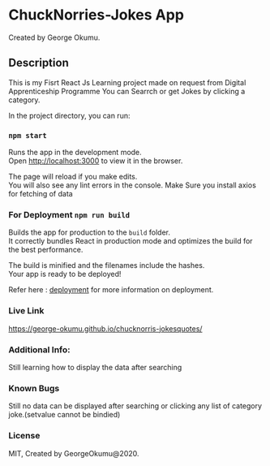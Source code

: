 # ChuckNorries-Jokes App

Created by George Okumu.

## Description
This is my Fisrt React Js Learning project made on request from Digital Apprenticeship Programme
You can Searrch or get Jokes by clicking a category.


In the project directory, you can run:

### `npm start`

Runs the app in the development mode.\
Open [http://localhost:3000](http://localhost:3000) to view it in the browser.

The page will reload if you make edits.\
You will also see any lint errors in the console.
Make Sure you install axios for fetching of data


### For Deployment `npm run build`

Builds the app for production to the `build` folder.\
It correctly bundles React in production mode and optimizes the build for the best performance.

The build is minified and the filenames include the hashes.\
Your app is ready to be deployed!

Refer here : [deployment](https://facebook.github.io/create-react-app/docs/deployment) for more information on deployment.


### Live Link
https://george-okumu.github.io/chucknorris-jokesquotes/

### Additional Info:
Still learning how to display the data after searching



### Known Bugs
Still no data can be displayed after searching or clicking any list of category joke.(setvalue cannot be bindied)


### License
MIT, Created by GeorgeOkumu@2020.

